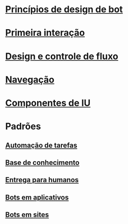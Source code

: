 # [Princípios de design de bot](../bot-service-design-principles.md)
# [Primeira interação](../bot-service-design-first-interaction.md)
# [Design e controle de fluxo](../bot-service-design-conversation-flow.md)
# [Navegação](../bot-service-design-navigation.md)
# [Componentes de IU](../bot-service-design-user-experience.md)
# Padrões
## [Automação de tarefas](../bot-service-design-pattern-task-automation.md)
## [Base de conhecimento](../bot-service-design-pattern-knowledge-base.md)
## [Entrega para humanos](../bot-service-design-pattern-handoff-human.md)
## [Bots em aplicativos](../bot-service-design-pattern-embed-app.md)
## [Bots em sites](../bot-service-design-pattern-embed-web-site.md)
